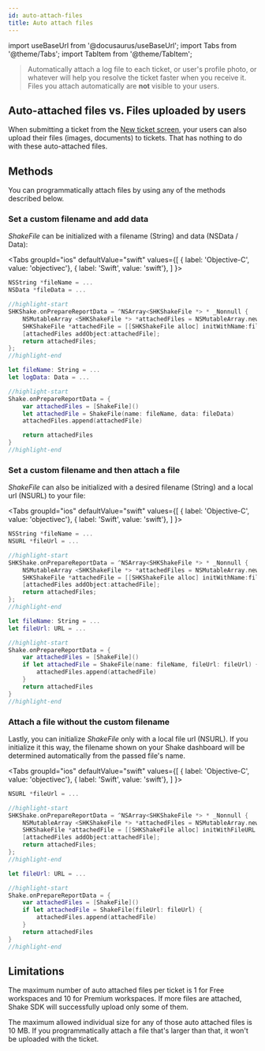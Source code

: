 ```yaml
---
id: auto-attach-files
title: Auto attach files
---
```

import useBaseUrl from '@docusaurus/useBaseUrl';
import Tabs from '@theme/Tabs';
import TabItem from '@theme/TabItem';

>Automatically attach a log file to each ticket, or user's profile photo, or whatever will help you resolve the ticket faster when you receive it. Files you attach automatically are **not** visible to your users.


## Auto-attached files vs. Files uploaded by users

When submitting a ticket from the [New ticket screen](/ios/shake-ui/new-ticket-screen.md),
your users can also upload their files (images, documents) to tickets.
That has nothing to do with these auto-attached files.


## Methods

You can programmatically attach files by using any of the methods described below.


### Set a custom filename and add data

_ShakeFile_ can be initialized with a filename (String) and data (NSData / Data):

<Tabs 
  groupId="ios" 
  defaultValue="swift" 
  values={[ 
    { label: 'Objective-C', value: 'objectivec'}, 
    { label: 'Swift', value: 'swift'},
  ] 
}>

<TabItem value="objectivec">

```objectivec title="AppDelegate.m"
NSString *fileName = ...
NSData *fileData = ...

//highlight-start
SHKShake.onPrepareReportData = ^NSArray<SHKShakeFile *> * _Nonnull {
    NSMutableArray <SHKShakeFile *> *attachedFiles = NSMutableArray.new;
    SHKShakeFile *attachedFile = [[SHKShakeFile alloc] initWithName:fileName andData:fileData];
    [attachedFiles addObject:attachedFile];
    return attachedFiles;
};
//highlight-end
```

</TabItem>

<TabItem value="swift">

```swift title="AppDelegate.swift"
let fileName: String = ...
let logData: Data = ...

//highlight-start
Shake.onPrepareReportData = {
    var attachedFiles = [ShakeFile]()
    let attachedFile = ShakeFile(name: fileName, data: fileData)
    attachedFiles.append(attachedFile)

    return attachedFiles
}
//highlight-end
```

</TabItem>
</Tabs>


### Set a custom filename and then attach a file

_ShakeFile_ can also be initialized with a desired filename (String) and a local url (NSURL) to your file:

<Tabs 
  groupId="ios" 
  defaultValue="swift" 
  values={[ 
    { label: 'Objective-C', value: 'objectivec'}, 
    { label: 'Swift', value: 'swift'},
  ] 
}>

<TabItem value="objectivec">

```objectivec title="AppDelegate.m"
NSString *fileName = ...
NSURL *fileUrl = ...

//highlight-start
SHKShake.onPrepareReportData = ^NSArray<SHKShakeFile *> * _Nonnull {
    NSMutableArray <SHKShakeFile *> *attachedFiles = NSMutableArray.new;
    SHKShakeFile *attachedFile = [[SHKShakeFile alloc] initWithName:fileName andFileURL:fileUrl];
    [attachedFiles addObject:attachedFile];
    return attachedFiles;
};
//highlight-end
```
</TabItem>

<TabItem value="swift">

```swift title="AppDelegate.swift"
let fileName: String = ...
let fileUrl: URL = ...

//highlight-start
Shake.onPrepareReportData = {
    var attachedFiles = [ShakeFile]()
    if let attachedFile = ShakeFile(name: fileName, fileUrl: fileUrl) {
        attachedFiles.append(attachedFile)
    }
    return attachedFiles
}
//highlight-end
```
</TabItem>
</Tabs>

### Attach a file without the custom filename
Lastly, you can initialize _ShakeFile_ only with a local file url (NSURL).
If you initialize it this way, the filename shown on your Shake dashboard will be determined automatically from the passed file's name.

<Tabs 
  groupId="ios" 
  defaultValue="swift" 
  values={[ 
    { label: 'Objective-C', value: 'objectivec'}, 
    { label: 'Swift', value: 'swift'},
  ] 
}>

<TabItem value="objectivec">

```objectivec title="AppDelegate.m"
NSURL *fileUrl = ...

//highlight-start
SHKShake.onPrepareReportData = ^NSArray<SHKShakeFile *> * _Nonnull {
    NSMutableArray <SHKShakeFile *> *attachedFiles = NSMutableArray.new;
    SHKShakeFile *attachedFile = [[SHKShakeFile alloc] initWithFileURL:fileUrl];
    [attachedFiles addObject:attachedFile];
    return attachedFiles;
};
//highlight-end
```
</TabItem>

<TabItem value="swift">

```swift title="AppDelegate.swift"
let fileUrl: URL = ...

//highlight-start
Shake.onPrepareReportData = {
    var attachedFiles = [ShakeFile]()
    if let attachedFile = ShakeFile(fileUrl: fileUrl) {
        attachedFiles.append(attachedFile)
    }
    return attachedFiles
}
//highlight-end
```

</TabItem>
</Tabs>

## Limitations

The maximum number of auto attached files per ticket is 1 for Free workspaces and 10 for Premium workspaces.
If more files are attached, Shake SDK will successfully upload only some of them.

The maximum allowed individual size for any of those auto attached files is 10 MB.
If you programmatically attach a file that's larger than that, it won't be uploaded with the ticket.